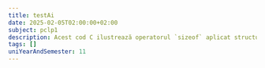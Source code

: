 ```yaml
---
title: testAi
date: 2025-02-05T02:00:00+02:00
subject: pclp1
description: Acest cod C ilustrează operatorul `sizeof` aplicat structurilor. Explică conceptul de aliniere în memorie și *padding*, arătând cum dimensiunea unei structuri poate depăși suma membrilor săi din cauza optimizărilor compilatorului.
tags: []
uniYearAndSemester: 11
---
```


